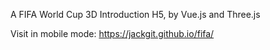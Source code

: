 A FIFA World Cup 3D Introduction H5, by Vue.js and Three.js

Visit in mobile mode: https://jackgit.github.io/fifa/
